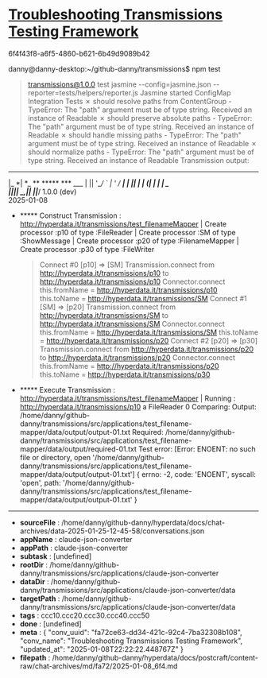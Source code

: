 # [Troubleshooting Transmissions Testing Framework](https://claude.ai/chat/fa72ce63-dd34-421c-92c4-7ba32308b108)

6f4f43f8-a6f5-4860-b621-6b49d9089b42

danny@danny-desktop:~/github-danny/transmissions$ npm test
> transmissions@1.0.0 test
> jasmine --config=jasmine.json --reporter=tests/helpers/reporter.js
Jasmine started
  ConfigMap Integration Tests
    ✗ should resolve paths from ContentGroup
      - TypeError: The "path" argument must be of type string. Received an instance of Readable
    ✗ should preserve absolute paths
      - TypeError: The "path" argument must be of type string. Received an instance of Readable
    ✗ should handle missing paths
      - TypeError: The "path" argument must be of type string. Received an instance of Readable
    ✗ should normalize paths
      - TypeError: The "path" argument must be of type string. Received an instance of Readable
Transmission output: 
  _____
 |_   *| *_ ** ***** ***  ___
   | || '__/ *` | '* \/ __|
   | || | | (_| | | | \__ \
   |_||_|  \__,_|_| |_|___/
             1.0.0 (dev)         
         2025-01-08
+ ***** Construct Transmission :  <http://hyperdata.it/transmissions/test_filenameMapper>
| Create processor :p10 of type :FileReader
| Create processor :SM of type :ShowMessage
| Create processor :p20 of type :FilenameMapper
| Create processor :p30 of type :FileWriter
  > Connect #0 [p10] => [SM]
Transmission.connect from http://hyperdata.it/transmissions/p10 to http://hyperdata.it/transmissions/p10
Connector.connect this.fromName = http://hyperdata.it/transmissions/p10 this.toName =  http://hyperdata.it/transmissions/SM
  > Connect #1 [SM] => [p20]
Transmission.connect from http://hyperdata.it/transmissions/SM to http://hyperdata.it/transmissions/SM
Connector.connect this.fromName = http://hyperdata.it/transmissions/SM this.toName =  http://hyperdata.it/transmissions/p20
  > Connect #2 [p20] => [p30]
Transmission.connect from http://hyperdata.it/transmissions/p20 to http://hyperdata.it/transmissions/p20
Connector.connect this.fromName = http://hyperdata.it/transmissions/p20 this.toName =  http://hyperdata.it/transmissions/p30
+ ***** Execute Transmission :  <http://hyperdata.it/transmissions/test_filenameMapper>
| Running : http://hyperdata.it/transmissions/p10 a FileReader
0
Comparing:
        Output: /home/danny/github-danny/transmissions/src/applications/test_filename-mapper/data/output/output-01.txt
        Required: /home/danny/github-danny/transmissions/src/applications/test_filename-mapper/data/output/required-01.txt
Test error: [Error: ENOENT: no such file or directory, open '/home/danny/github-danny/transmissions/src/applications/test_filename-mapper/data/output/output-01.txt'] {
  errno: -2,
  code: 'ENOENT',
  syscall: 'open',
  path: '/home/danny/github-danny/transmissions/src/applications/test_filename-mapper/data/output/output-01.txt'
}

---

* **sourceFile** : /home/danny/github-danny/hyperdata/docs/chat-archives/data-2025-01-25-12-45-58/conversations.json
* **appName** : claude-json-converter
* **appPath** : claude-json-converter
* **subtask** : [undefined]
* **rootDir** : /home/danny/github-danny/transmissions/src/applications/claude-json-converter
* **dataDir** : /home/danny/github-danny/transmissions/src/applications/claude-json-converter/data
* **targetPath** : /home/danny/github-danny/transmissions/src/applications/claude-json-converter/data
* **tags** : ccc10.ccc20.ccc30.ccc40.ccc50
* **done** : [undefined]
* **meta** : {
  "conv_uuid": "fa72ce63-dd34-421c-92c4-7ba32308b108",
  "conv_name": "Troubleshooting Transmissions Testing Framework",
  "updated_at": "2025-01-08T22:22:22.448767Z"
}
* **filepath** : /home/danny/github-danny/hyperdata/docs/postcraft/content-raw/chat-archives/md/fa72/2025-01-08_6f4.md